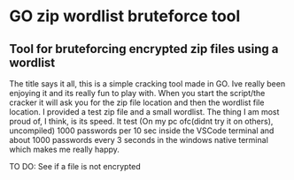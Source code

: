 # GO zip wordlist bruteforce tool
## Tool for bruteforcing encrypted zip files using a wordlist 
The title says it all, this is a simple cracking tool made in GO. Ive really been enjoying it and its really fun to play with. When you start the script/the cracker it will ask you 
for the zip file location and then the wordlist file location. I provided a test zip file and a small wordlist. The thing I am most proud of, I think, is its speed. It test (On my pc ofc(didnt try it on others), uncompiled) 1000 passwords per 10 sec inside the VSCode 
terminal and about 1000 passwords every 3 seconds in the windows native terminal which makes me really happy.

TO DO: See if a file is not encrypted
